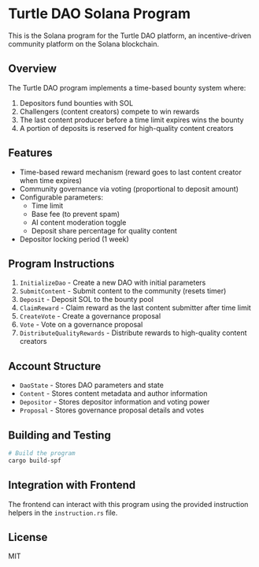 # Turtle DAO Solana Program

This is the Solana program for the Turtle DAO platform, an incentive-driven community platform on the Solana blockchain.

## Overview

The Turtle DAO program implements a time-based bounty system where:

1. Depositors fund bounties with SOL
2. Challengers (content creators) compete to win rewards
3. The last content producer before a time limit expires wins the bounty
4. A portion of deposits is reserved for high-quality content creators

## Features

- Time-based reward mechanism (reward goes to last content creator when time expires)
- Community governance via voting (proportional to deposit amount)
- Configurable parameters:
  - Time limit
  - Base fee (to prevent spam)
  - AI content moderation toggle
  - Deposit share percentage for quality content
- Depositor locking period (1 week)

## Program Instructions

1. `InitializeDao` - Create a new DAO with initial parameters
2. `SubmitContent` - Submit content to the community (resets timer)
3. `Deposit` - Deposit SOL to the bounty pool
4. `ClaimReward` - Claim reward as the last content submitter after time limit
5. `CreateVote` - Create a governance proposal
6. `Vote` - Vote on a governance proposal
7. `DistributeQualityRewards` - Distribute rewards to high-quality content creators

## Account Structure

- `DaoState` - Stores DAO parameters and state
- `Content` - Stores content metadata and author information
- `Depositor` - Stores depositor information and voting power
- `Proposal` - Stores governance proposal details and votes

## Building and Testing

```bash
# Build the program
cargo build-spf
```

## Integration with Frontend

The frontend can interact with this program using the provided instruction helpers in the `instruction.rs` file.

## License

MIT